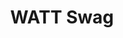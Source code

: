 ---
layout: post
title:  WATT Swag
photos:
  swag0: https://orig00.deviantart.net/96b3/f/2018/027/4/4/20180125_134028_by_pixellypie-dc1ctmt.jpg
  swag1: https://orig00.deviantart.net/bc5f/f/2018/027/2/9/20180125_133457_by_pixellypie-dc1ctn1.jpg
  swag2: https://orig00.deviantart.net/9e77/f/2018/027/f/1/20180125_134653_by_pixellypie-dc1ctma.jpg
  swag3: https://orig00.deviantart.net/de92/f/2018/027/1/8/20180125_134740_by_pixellypie-dc1ctlu.jpg
  swag4: https://orig00.deviantart.net/df49/f/2018/027/f/b/39788023011_a7261f1b85_z_by_pixellypie-dc1ctka.jpg
  swag5: https://orig00.deviantart.net/d99f/f/2018/027/7/4/20180125_134204_by_pixellypie-dc1ctmj.jpg
---